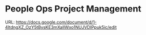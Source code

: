 # People Ops Project Management

URL: https://docs.google.com/document/d/1-4ItdngXZ_OzY5tBysKE3mXaIIWxo1NUJVDIPpuk5ic/edit

